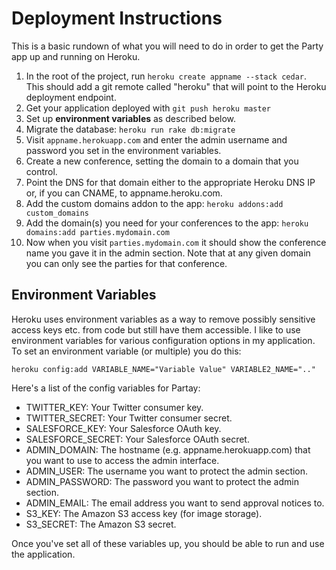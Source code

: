 # Deployment Instructions

This is a basic rundown of what you will need to do in order to get the
Party app up and running on Heroku.

1. In the root of the project, run `heroku create appname --stack cedar`. 
   This should add a git remote called "heroku" that will point to the 
   Heroku deployment endpoint.
2. Get your application deployed with `git push heroku master`
3. Set up **environment variables** as described below.
3. Migrate the database: `heroku run rake db:migrate`
4. Visit `appname.herokuapp.com` and enter the admin username and
   password you set in the environment variables.
5. Create a new conference, setting the domain to a domain that you
   control.
6. Point the DNS for that domain either to the appropriate Heroku DNS IP
   or, if you can CNAME, to appname.heroku.com.
7. Add the custom domains addon to the app: `heroku addons:add
   custom_domains`
8. Add the domain(s) you need for your conferences to the app:
   `heroku domains:add parties.mydomain.com`
9. Now when you visit `parties.mydomain.com` it should show the
   conference name you gave it in the admin section. Note that at any
   given domain you can only see the parties for that conference.

## Environment Variables

Heroku uses environment variables as a way to remove possibly sensitive
access keys etc. from code but still have them accessible. I like to use
environment variables for various configuration options in my
application. To set an environment variable (or multiple) you do this:

    heroku config:add VARIABLE_NAME="Variable Value" VARIABLE2_NAME=".."

Here's a list of the config variables for Partay:

* TWITTER_KEY: Your Twitter consumer key.
* TWITTER_SECRET: Your Twitter consumer secret.
* SALESFORCE_KEY: Your Salesforce OAuth key.
* SALESFORCE_SECRET: Your Salesforce OAuth secret.
* ADMIN_DOMAIN: The hostname (e.g. appname.herokuapp.com) that you want
  to use to access the admin interface.
* ADMIN_USER: The username you want to protect the admin section.
* ADMIN_PASSWORD: The password you want to protect the admin section.
* ADMIN_EMAIL: The email address you want to send approval notices to.
* S3_KEY: The Amazon S3 access key (for image storage).
* S3_SECRET: The Amazon S3 secret.

Once you've set all of these variables up, you should be able to run and
use the application.
